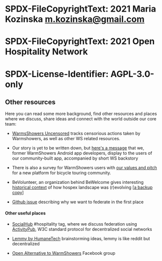# SPDX-FileCopyrightText: 2021 Maria Kozinska <m.kozinska@gmail.com>
# SPDX-FileCopyrightText: 2021 Open Hospitality Network
#
# SPDX-License-Identifier: AGPL-3.0-only

## Other resources

Here you can read some more background, find other resources and places where we discuss, share ideas and connect with the world outside our core team:

* [WarmsShowers Uncensored](https://gitlab.com/-/snippets/2111860) tracks censorious actions taken by Warmshowers, as well as other WS related resources.

* Our story is yet to be written down, but [here's a message](https://warmshowers.bike) that we, former WarmShowers Android app developers, display to the users of our community-built app, accompanied by short WS backstory

* There is also a survey for WarmShowers users with [our values and pitch](https://warmshowers.bike/survey) for a new platform for bicycle touring community.

* BeVolunteer, an organization behind BeWelcome gives interesting [historical context](https://www.bevolunteer.org/about-bevolunteer/history/) of how hospex landscape was (r)evolving [[a backup copy](http://web.archive.org/web/20190809110251/https://www.bevolunteer.org/about-bevolunteer/history/)]

* [Github issue]({{site.github.repository_url}}/discussions/9) describing why we want to federate in the first place

#### Other useful places
* [SocialHub](https://socialhub.activitypub.rocks/c/fediversity/fediverse-futures/58) #hospitality tag, where we discuss federation using [ActivityPub](https://activitypub.rocks/), W3C standard protocol for decentralized social networks

* [Lemmy by HumaneTech](https://lemmy.ml/post/66076) brainstorming ideas, lemmy is like reddit but decentralized

* [Open Alternative to WarmShowers](https://www.facebook.com/groups/243374777243989) Facebook group
